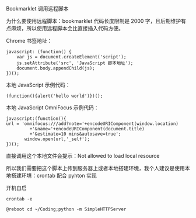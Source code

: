 Bookmarklet 调用远程脚本

为什么要使用远程脚本：bookmarklet 代码长度限制是 2000
字，且后期维护有点麻烦，所以使用远程脚本会比直接插入代码方便。

Chrome 书签地址：
```
javascript: (function() {
    var js = document.createElement('script');
    js.setAttribute('src', 'JavaScript 脚本地址');
    document.body.appendChild(js);
})();
```

本地 JavaScript 示例代码：
```
(function(){alert('hello world')})();
```

本地 JavaScript OmniFocus 示例代码：
```
javascript:(function(){
url = 'omnifocus:///add?note='+encodeURIComponent(window.location)
     	 +'&name='+encodeURIComponent(document.title)
     	 +'&estimate=10 mins&autosave=true';
       window.open(url,'_self');
})();
```

直接调用这个本地文件会提示：Not allowed to load local resource
  
所以我们需要把这个脚本上传到服务器上或者本地搭建环境，我个人建议是使用本地搭建环境：crontab 配合 pyhton 实现

开机自启
```
crontab -e

@reboot cd ~/Coding;python -m SimpleHTTPServer
```
